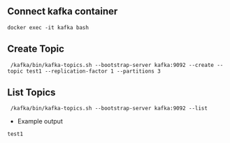 ## Connect kafka container
```commandline
docker exec -it kafka bash
```

## Create Topic
```commandline
 /kafka/bin/kafka-topics.sh --bootstrap-server kafka:9092 --create --topic test1 --replication-factor 1 --partitions 3
```

## List Topics
```commandline
 /kafka/bin/kafka-topics.sh --bootstrap-server kafka:9092 --list
```
- Example output
```commandline
test1
```